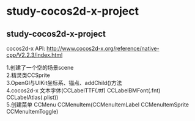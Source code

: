 study-cocos2d-x-project
===
study-cocos2d-x-project 
---

cocos2d-x API: http://www.cocos2d-x.org/reference/native-cpp/V2.2.3/index.html  

1.创建了一个空的场景scene  
2.精灵类CCSprite  
3.OpenGl与UIKit坐标系、锚点、addChild()方法    
4.cocos2d-x 文本字体(CCLabelTTF(.ttf) CCLabelBMFont(.fnt) CCLabelAtlas(.plist))  
5.创建菜单 CCMenu CCMenuItem(CCMenuItemLabel CCMenuItemSprite CCMenuItemToggle)  
  

